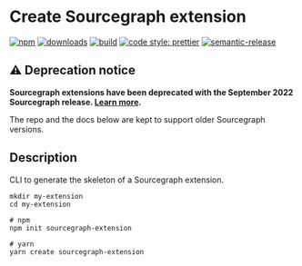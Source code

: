 # Create Sourcegraph extension

[![npm](https://img.shields.io/npm/v/create-sourcegraph-extension.svg)](https://www.npmjs.com/package/create-sourcegraph-extension)
[![downloads](https://img.shields.io/npm/dt/create-sourcegraph-extension.svg)](https://www.npmjs.com/package/create-sourcegraph-extension)
[![build](https://travis-ci.org/sourcegraph/create-extension.svg?branch=master)](https://travis-ci.org/sourcegraph/create-extension)
[![code style: prettier](https://img.shields.io/badge/code_style-prettier-ff69b4.svg)](https://github.com/prettier/prettier)
[![semantic-release](https://img.shields.io/badge/%20%20%F0%9F%93%A6%F0%9F%9A%80-semantic--release-e10079.svg)](https://github.com/semantic-release/semantic-release)

## ⚠️ Deprecation notice

**Sourcegraph extensions have been deprecated with the September 2022 Sourcegraph
release. [Learn more](https://docs.sourcegraph.com/extensions/deprecation).**

The repo and the docs below are kept to support older Sourcegraph versions.

## Description

CLI to generate the skeleton of a Sourcegraph extension.

```
mkdir my-extension
cd my-extension

# npm
npm init sourcegraph-extension

# yarn
yarn create sourcegraph-extension
```
